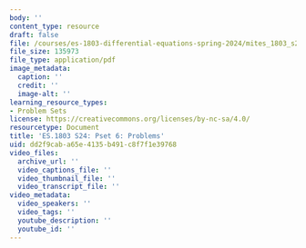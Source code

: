 ```yaml
---
body: ''
content_type: resource
draft: false
file: /courses/es-1803-differential-equations-spring-2024/mites_1803_s24_ps6.pdf
file_size: 135973
file_type: application/pdf
image_metadata:
  caption: ''
  credit: ''
  image-alt: ''
learning_resource_types:
- Problem Sets
license: https://creativecommons.org/licenses/by-nc-sa/4.0/
resourcetype: Document
title: 'ES.1803 S24: Pset 6: Problems'
uid: dd2f9cab-a65e-4135-b491-c8f7f1e39768
video_files:
  archive_url: ''
  video_captions_file: ''
  video_thumbnail_file: ''
  video_transcript_file: ''
video_metadata:
  video_speakers: ''
  video_tags: ''
  youtube_description: ''
  youtube_id: ''
---
```

